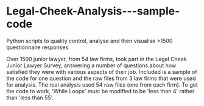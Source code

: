# Legal-Cheek-Analysis---sample-code
Python scripts to quality control, analyse and then visualise >1500 questionnaire responses

Over 1500 junior lawyer, from 54 law firms,  took part in the Legal Cheek Junior Lawyer Survey, answering a number of questions about how satisfied they were with various aspects of their job. Included is a sample of the code for one question and the raw files from 3 law firms that were used for analysis. The real analysis used 54 raw files (one from each firm). To get the code to work, 'While Loops' must be modified to be 'less than 4' rather than 'less than 55'.

